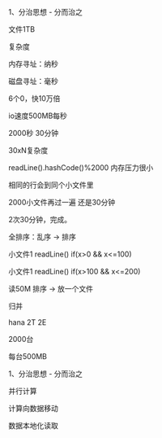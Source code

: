 1、分治思想	-	分而治之

文件1TB

复杂度

内存寻址：纳秒

磁盘寻址：毫秒

6个0，快10万倍

io速度500MB每秒

2000秒  30分钟

30xN复杂度

readLine().hashCode()%2000  内存压力很小

相同的行会到同个小文件里

2000小文件再过一遍  还是30分钟

2次30分钟，完成。



全排序：乱序  -> 排序

小文件1 readLine() if(x>0 && x<=100)

小文件1 readLine() if(x>100 && x<=200)

读50M  排序   ->  放一个文件

归并

hana 2T	2E



2000台

每台500MB

1、分治思想	-	分而治之

并行计算

计算向数据移动

数据本地化读取





